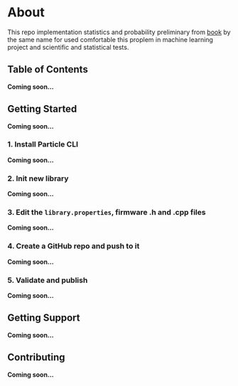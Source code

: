 # About

This repo implementation statistics and probability preliminary from [book](https://www.fadakbook.ir/product/24768/%D8%B1%D8%A7%D9%87%D9%86%D9%85%D8%A7-%D9%88%D8%AD%D9%84-%D9%85%D8%B3%D8%A7%D8%A6%D9%84-%D8%A2%D9%85%D8%A7%D8%B1-%D9%88-%D8%A7%D8%AD%D8%AA%D9%85%D8%A7%D9%84-%D9%85%D9%82%D8%AF%D9%85%D8%A7%D8%AA%DB%8C-%D8%A7%D8%AB%D8%B1-%D9%85%D8%AD%D9%85%D8%AF-%D8%AD%D8%B3%DB%8C%D9%86-%D9%85%D8%AD%D8%B3%D9%86%DB%8C%D8%A7%D9%86) by the same name for used comfortable this proplem in machine learning project and scientific and statistical tests.

## Table of Contents

**Coming soon...**

## Getting Started

**Coming soon...**

### 1. Install Particle CLI

**Coming soon...**

### 2. Init new library

**Coming soon...**

### 3. Edit the `library.properties`, firmware .h and .cpp files

**Coming soon...**

### 4. Create a GitHub repo and push to it

**Coming soon...**

### 5. Validate and publish

**Coming soon...**

## Getting Support

**Coming soon...**

## Contributing

**Coming soon...**
